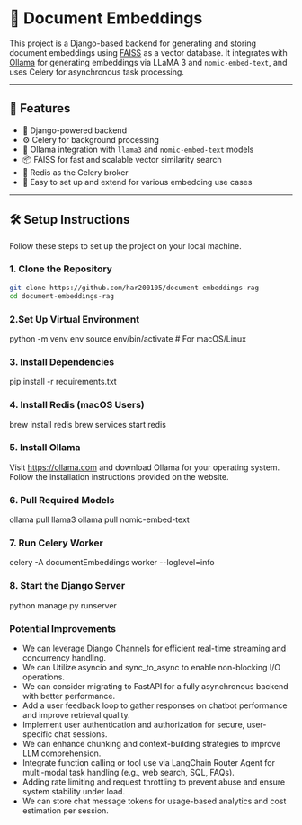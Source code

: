 # 🧠 Document Embeddings

This project is a Django-based backend for generating and storing document embeddings using [FAISS](https://github.com/facebookresearch/faiss) as a vector database. It integrates with [Ollama](https://ollama.com/) for generating embeddings via LLaMA 3 and `nomic-embed-text`, and uses Celery for asynchronous task processing.

---

## 🚀 Features

- 🔗 Django-powered backend
- ⚙️ Celery for background processing
- 🧠 Ollama integration with `llama3` and `nomic-embed-text` models
- 📦 FAISS for fast and scalable vector similarity search
- 🚀 Redis as the Celery broker
- 🧪 Easy to set up and extend for various embedding use cases

---

## 🛠️ Setup Instructions

Follow these steps to set up the project on your local machine.

### 1. Clone the Repository

```bash
git clone https://github.com/har200105/document-embeddings-rag
cd document-embeddings-rag
```

### 2.Set Up Virtual Environment

python -m venv env
source env/bin/activate  # For macOS/Linux


### 3. Install Dependencies
pip install -r requirements.txt


### 4. Install Redis (macOS Users)
brew install redis
brew services start redis


### 5. Install Ollama
Visit https://ollama.com and download Ollama for your operating system. Follow the installation instructions provided on the website.

### 6. Pull Required Models
ollama pull llama3
ollama pull nomic-embed-text

### 7. Run Celery Worker
celery -A documentEmbeddings worker --loglevel=info


### 8. Start the Django Server
python manage.py runserver



###  Potential Improvements
- We can leverage Django Channels for efficient real-time streaming and concurrency handling.
- We can  Utilize asyncio and sync_to_async to enable non-blocking I/O operations.
- We can consider migrating to FastAPI for a fully asynchronous backend with better performance.
- Add a user feedback loop to gather responses on chatbot performance and improve retrieval quality.
- Implement user authentication and authorization for secure, user-specific chat sessions.
- We can enhance chunking and context-building strategies to improve LLM comprehension.
-  Integrate function calling or tool use via LangChain Router Agent for multi-modal task handling (e.g., web search, SQL, FAQs).
- Adding rate limiting and request throttling to prevent abuse and ensure system stability under load.
- We can store chat message tokens for usage-based analytics and cost estimation per session.